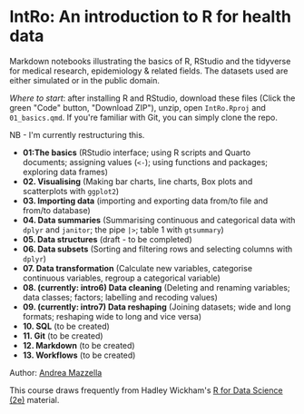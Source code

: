# IntRo: An introduction to R for health data

Markdown notebooks illustrating the basics of R, RStudio and the tidyverse for medical research, epidemiology & related fields. The datasets used are either simulated or in the public domain.

*Where to start*: after installing R and RStudio, download these files (Click the green "Code" button, "Download ZIP"), unzip, open `IntRo.Rproj` and `01_basics.qmd`. If you're familiar with Git, you can simply clone the repo.

NB - I'm currently restructuring this.

- **01:The basics** (RStudio interface; using R scripts and Quarto documents; assigning values (`<-`); using functions and packages; exploring data frames)
- **02. Visualising** (Making bar charts, line charts, Box plots and scatterplots with `ggplot2`)
- **03. Importing data** (importing and exporting data from/to file and from/to database)
- **04. Data summaries** (Summarising continuous and categorical data with `dplyr` and `janitor`; the pipe `|>`; table 1 with `gtsummary`)
- **05. Data structures** (draft - to be completed)
- **06. Data subsets** (Sorting and filtering rows and selecting columns with `dplyr`)
- **07. Data transformation** (Calculate new variables, categorise continuous variables, regroup a categorical variable)
- **08. (currently: intro6) Data cleaning** (Deleting and renaming variables; data classes; factors; labelling and recoding values)
- **09. (currently: intro7) Data reshaping** (Joining datasets; wide and long formats; reshaping wide to long and vice versa)
- **10. SQL** (to be created)
- **11. Git** (to be created)
- **12. Markdown** (to be created)
- **13. Workflows** (to be created)

Author: [Andrea Mazzella](https://github.com/andreamazzella)

This course draws frequently from Hadley Wickham's [R for Data Science (2e)](https://r4ds.hadley.nz) material.
